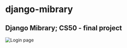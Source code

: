 # django-mibrary
## Django Mibrary; CS50 - final project

![Login page](https://res.cloudinary.com/angelrodriguez/image/upload/v1603973486/Mibrary%20Images/loginpage.png)
